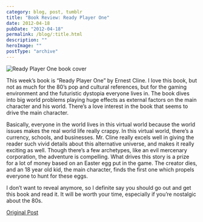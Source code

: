 ```yaml
---
category: blog, post, tumblr
title: "Book Review: Ready Player One"
date: 2012-04-18
pubDate: "2012-04-18"
permalink: /blog/:title.html
description: ""
heroImage: ""
postType: "archive"
---
```


![Ready Player One book cover](https://68.media.tumblr.com/tumblr_m2ahw4TjVX1qz81kho1_250.jpg)

This week’s book is “Ready Player One” by Ernest Cline. I love this book, but not as much for the 80’s pop and cultural references, but for the gaming environment and the futuristic dystopia everyone lives in. The book dives into big world problems playing huge effects as external factors on the main character and his world. There’s a love interest in the book that seems to drive the main character.

Basically, everyone in the world lives in this virtual world because the world issues makes the real world life really crappy. In this virtual world, there’s a currency, schools, and businesses. Mr. Cline really excels well in giving the reader such vivid details about this alternative universe, and makes it really exciting as well. Though there’s a few archetypes, like an evil mercenary corporation, the adventure is compelling. What drives this story is a prize for a lot of money based on an Easter egg put in the game. The creator dies, and an 18 year old kid, the main character, finds the first one which propels everyone to hunt for these eggs.

I don’t want to reveal anymore, so I definite say you should go out and get this book and read it. It will be worth your time, especially if you’re nostalgic about the 80s.

[Original Post](https://jermspeaks.com/post/21329643714/this-weeks-book-is-ready-player-one-by-ernest)
